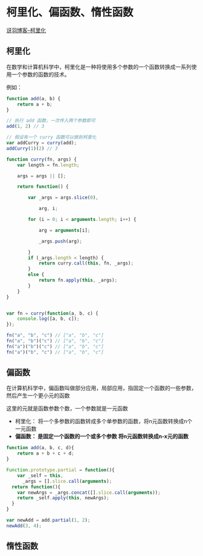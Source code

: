 # 柯里化、偏函数、惰性函数

[讶羽博客–柯里化](https://github.com/mqyqingfeng/Blog/issues/42)

## 柯里化

在数学和计算机科学中，柯里化是一种将使用多个参数的一个函数转换成一系列使用一个参数的函数的技术。

例如：

```js
function add(a, b) {
    return a + b;
}

// 执行 add 函数，一次传入两个参数即可
add(1, 2) // 3

// 假设有一个 curry 函数可以做到柯里化
var addCurry = curry(add);
addCurry(1)(2) // 3
```

```js
function curry(fn, args) {
    var length = fn.length;

    args = args || [];

    return function() {

        var _args = args.slice(0),

            arg, i;

        for (i = 0; i < arguments.length; i++) {

            arg = arguments[i];

            _args.push(arg);

        }
        if (_args.length < length) {
            return curry.call(this, fn, _args);
        }
        else {
            return fn.apply(this, _args);
        }
    }
}


var fn = curry(function(a, b, c) {
    console.log([a, b, c]);
});

fn("a", "b", "c") // ["a", "b", "c"]
fn("a", "b")("c") // ["a", "b", "c"]
fn("a")("b")("c") // ["a", "b", "c"]
fn("a")("b", "c") // ["a", "b", "c"]
```



## 偏函数

在计算机科学中，偏函数叫做部分应用，局部应用，指固定一个函数的一些参数， 然后产生一个更小元的函数

这里的元就是函数参数个数，一个参数就是一元函数

- 柯里化： 将一个多参数的函数转成多个单参数的函数，将n元函数转换成n个一元函数
- **偏函数： 是固定一个函数的一个或多个参数 将n元函数转换成n-x元的函数**

```js
function add(a, b, c, d){
	return a + b + c + d;
}

Function.prototype.partial = function(){
	var _self = this, 
      _args = [].slice.call(arguments);
  return function(){
  	var newArgs = _args.concat([].slice.call(arguments));
    return _self.apply(this, newArgs);
  }
}

var newAdd = add.partial(1, 2);
newAdd(3, 4);
```



## 惰性函数

